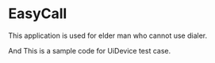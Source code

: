 # EasyCall

This application is used for elder man who cannot use dialer.

And This is a sample code for UiDevice test case.
